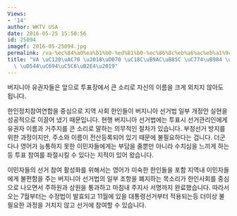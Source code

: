 ```yaml
---
Views:
- '14'
author: WKTV USA
date: 2016-05-25 15:50:56
id: 25094
imagef: 2016-05-25094.jpg
permalink: /va-%ec%84%a0%ea%b1%b0-%ed%81%b0-%ec%86%8c%eb%a6%ac%eb%a1%9c-%ec%9d%b4%eb%a6%84-%eb%a7%90%ed%95%a0-%ed%95%84%ec%9a%94%ec%97%86%eb%8b%a4/
title: "VA \uC120\uAC70 \u2018\uD070 \uC18C\uB9AC\uB85C \uC774\uB984 \uB9D0\uD560\
  \ \uD544\uC694\uC5C6\uB2E4\u2019"
---
```


버지니아 유권자들은 앞으로 투표장에서 큰 소리로 자신의 이름을 크게 외치지 않아도 됩니다.

한인정치참여연합을 중심으로 지역 사회 한인들이 버지니아 선거법 일부 개정안 실현을 성공적으로 이끌어 냈기 때문입니다. 현행 버지니아 선거법에는 투표시 선거관리인에게 유권자 이름과 거주지를 큰 소리로 말하는 의무적인 절차가 있습니다. 부정선거 방지를 위한 과정이지만, 주소와 이름이 전산등록되어 있기 때문에 불필요하다는 겁니다. 더군다나 영어가 능통하지 못한 이민자들에게는 부담을 줄뿐만 아니라 수치심을 느끼게 하는 등 투표 참여를 좌절시킬 수 있다는 지적이 있어 왔습니다.

이민자들의 선거 참여 활성화를 위해서는 영어가 미숙한 한인들을 포함 지역내 이민자들에게 불편함을 주는 버지니아 선거법의 일부 조항을 폐지하는 목소리가 한인사회를 중심으로 나오면서 주하원과 상원을 통과하고 마침내 주지사 서명까지 완료했습니다. 따라서 오는 7월부터는 수정법이 발효되고 11월에 있을 대통령선거부터 적용되는등 더이상 불필요한 과정을 거치지 않고 선거에 참여할 수 있습니다.

&nbsp;